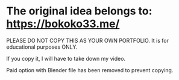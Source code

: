 # The original idea belongs to: https://bokoko33.me/

PLEASE DO NOT COPY THIS AS YOUR OWN PORTFOLIO. It is for educational purposes ONLY. 

If you copy it, I will have to take down my video.

Paid option with Blender file has been removed to prevent copying.
